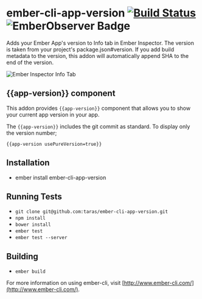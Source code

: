 # ember-cli-app-version [![Build Status](https://travis-ci.org/embersherpa/ember-cli-app-version.svg)](https://travis-ci.org/embersherpa/ember-cli-app-version) ![[EmberObserver Badge](http://emberobserver.com/addons/ember-cli-app-version)](http://emberobserver.com/badges/ember-cli-app-version.svg)

Adds your Ember App's version to Info tab in Ember Inspector. The version is taken from your project's package.json#version.
If you add build metadata to the version, this addon will automatically append SHA to the end of the version.

![Ember Inspector Info Tab](https://www.evernote.com/shard/s51/sh/c2f52608-bc17-4d5c-ac76-dec044eeb2e2/2f08de0cfb77217502cfc3a9188d84bf/res/3fb1d3d9-d809-48f6-9d3b-6e9a4af29892/skitch.png?resizeSmall&width=832)

## {{app-version}} component

This addon provides `{{app-version}}` component that allows you to show your current app version in your app.

The `{{app-version}}` includes the git commit as standard. To display only the version number;

```
{{app-version usePureVersion=true}}
```

## Installation

* ember install ember-cli-app-version

## Running Tests

* `git clone git@github.com:taras/ember-cli-app-version.git`
* `npm install`
* `bower install`
* `ember test`
* `ember test --server`

## Building

* `ember build`

For more information on using ember-cli, visit [http://www.ember-cli.com/](http://www.ember-cli.com/).
